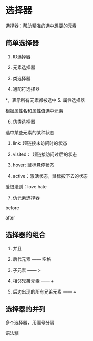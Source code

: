 # 选择器

选择器：帮助精准的选中想要的元素

## 简单选择器

1. ID选择器

2. 元素选择器

3. 类选择器

4. 通配符选择器

*，表示所有元素都被选中
5. 属性选择器

根据属性名和属性值选中元素

6. 伪类选择器

选中某些元素的某种状态

1) link: 超链接未访问时的状态

2) visited： 超链接访问过后的状态

3) hover: 鼠标悬停状态

4) active：激活状态，鼠标按下去的状态

爱恨法则：love hate

7. 伪元素选择器

before

after

## 选择器的组合
1. 并且

2. 后代元素  —— 空格

3. 子元素 —— >

4. 相邻兄弟元素 —— +

5. 后边出现的所有兄弟元素 —— ~

## 选择器的并列

多个选择器，用逗号分隔

语法糖
